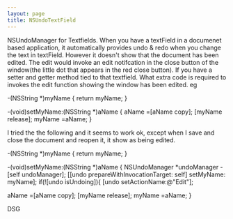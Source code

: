 ```yaml
---
layout: page
title: NSUndoTextField
---
```


NSUndoManager for Textfields. When you have a textField in a documenet based application, it automatically provides undo & redo when you change the text in textField. However it doesn't show that the document has been edited. The edit would invoke an edit notifcation in the close button of the window(the little dot that appears in the red close button). If you have a setter and getter method tied to that textfield. What extra code is required to invokes the edit function showing the window has been edited. eg

    
-(NSString *)myName
{
    return myName;
}

-(void)setMyName:(NSString *)aName
{
   aName =[aName copy];
  [myName release];
  myName =aName;
}

I tried the the following and it seems to work ok, except when I save and close the document and reopen it, it show as being edited.
    
-(NSString *)myName
{
    return myName;
}

-(void)setMyName:(NSString *)aName
{
    NSUndoManager *undoManager - [self undoManager];
    [[undo prepareWithInvocationTarget: self] setMyName: myName];
     if(![undo isUndoing]){
      [undo setActionName:@"Edit"];

   aName =[aName copy];
  [myName release];
  myName =aName;
}

DSG

